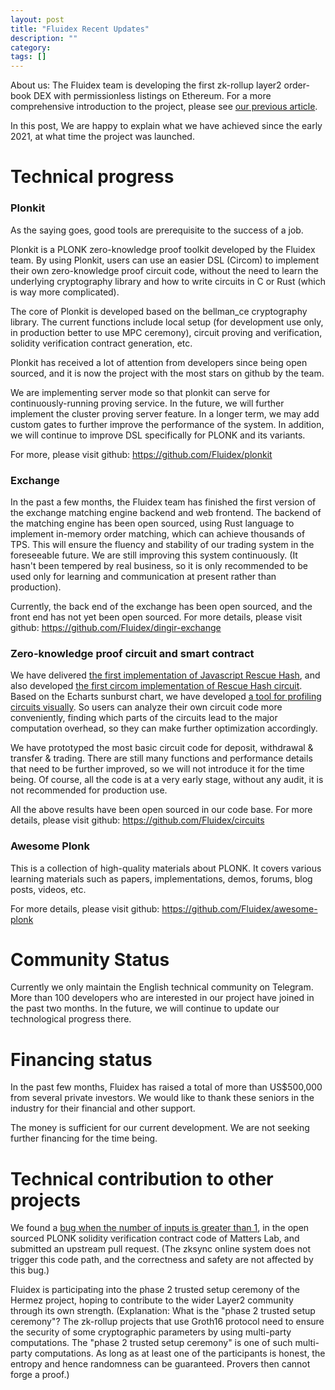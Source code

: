 ```yaml
---
layout: post
title: "Fluidex Recent Updates"
description: ""
category:
tags: []
---
```



About us: The Fluidex team is developing the first zk-rollup layer2 order-book DEX with permissionless listings on Ethereum. For a more comprehensive introduction to the project, please see [our previous article](/posts/2020-11-30-fluidex-a-zkrollup-layer2-dex/).

In this post, We are happy to explain what we have achieved since the early 2021, at what time the project was launched.

# Technical progress

### Plonkit
 
 
 
As the saying goes, good tools are prerequisite to the success of a job.

Plonkit is a PLONK zero-knowledge proof toolkit developed by the Fluidex team. By using Plonkit, users can use an easier DSL (Circom) to implement their own zero-knowledge proof circuit code, without the need to learn the underlying cryptography library and how to write circuits in C or Rust (which is way more complicated).

The core of Plonkit is developed based on the bellman_ce cryptography library. The current functions include local setup (for development use only, in production better to use MPC ceremony), circuit proving and verification, solidity verification contract generation, etc.
    
Plonkit has received a lot of attention from developers since being open sourced, and it is now the project with the most stars on github by the team.

We are implementing server mode so that plonkit can serve for continuously-running proving service. In the future, we will further implement the cluster proving server feature. In a longer term, we may add custom gates to further improve the performance of the system. In addition, we will continue to improve DSL specifically for PLONK and its variants.

For more, please visit github: <https://github.com/Fluidex/plonkit>

### Exchange

In the past a few months, the Fluidex team has finished the first version of the exchange matching engine backend and web frontend. The backend of the matching engine has been open sourced, using Rust language to implement in-memory order matching, which can achieve thousands of TPS. This will ensure the fluency and stability of our trading system in the foreseeable future.  We are still improving this system continuously. (It hasn't been tempered by real business, so it is only recommended to be used only for learning and communication at present rather than production).

Currently, the back end of the exchange has been open sourced, and the front end has not yet been open sourced.
For more details, please visit github: <https://github.com/Fluidex/dingir-exchange>

### Zero-knowledge proof circuit and smart contract

We have delivered [the first implementation of Javascript Rescue Hash](https://github.com/Fluidex/rescue-hash-js), and also developed [the first circom implementation of Rescue Hash circuit](https://github.com/Fluidex/circuits/blob/master/src/lib/rescue.circom). Based on the Echarts sunburst chart, we have developed [a tool for profiling circuits visually](https://github.com/Fluidex/circuits/blob/master/tools/benchmark/profile_circuit.js). So users can analyze their own circuit code more conveniently, finding which parts of the circuits lead to the major computation overhead, so they can make further optimization accordingly.

We have prototyped the most basic circuit code for deposit, withdrawal & transfer & trading. There are still many functions and performance details that need to be further improved, so we will not introduce it for the time being. Of course, all the code is at a very early stage, without any audit, it is not recommended for production use.


All the above results have been open sourced in our code base. For more details, please visit github: <https://github.com/Fluidex/circuits>

### Awesome Plonk

This is a collection of high-quality materials about PLONK. It covers various learning materials such as papers, implementations, demos, forums, blog posts, videos, etc.

For more details, please visit github: <https://github.com/Fluidex/awesome-plonk>


# Community Status

Currently we only maintain the English technical community on Telegram. More than 100 developers who are interested in our project have joined in the past two months. In the future, we will continue to update our technological progress there.

# Financing status

In the past few months, Fluidex has raised a total of more than US$500,000 from several private investors. We would like to thank these seniors in the industry for their financial and other support.

The money is sufficient for our current development. We are not seeking further financing for the time being.

# Technical contribution to other projects

We found a [bug when the number of inputs is greater than 1](https://github.com/matter-labs/zksync/pull/284), in the open sourced PLONK solidity verification contract code of Matters Lab, and submitted an upstream pull request. (The zksync online system does not trigger this code path, and the correctness and safety are not affected by this bug.)

Fluidex is participating into the phase 2 trusted setup ceremony of the Hermez project, hoping to contribute to the wider Layer2 community through its own strength. (Explanation: What is the "phase 2 trusted setup ceremony"? The zk-rollup projects that use Groth16 protocol need to ensure the security of some cryptographic parameters by using multi-party computations. The "phase 2 trusted setup ceremony" is one of such multi-party computations. As long as at least one of the participants is honest, the entropy and hence randomness can be guaranteed. Provers then cannot forge a proof.)
